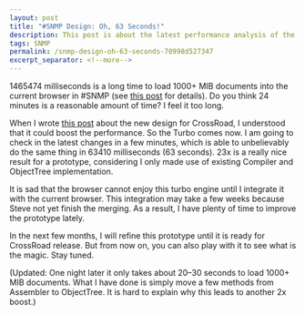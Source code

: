 ```yaml
---
layout: post
title: "#SNMP Design: Oh, 63 Seconds!"
description: This post is about the latest performance analysis of the MIB parser.
tags: SNMP
permalink: /snmp-design-oh-63-seconds-70998d527347
excerpt_separator: <!--more-->
---
```

1465474 milliseconds is a long time to load 1000+ MIB documents into the current browser in #SNMP (see [this post](/snmp-design-the-first-performance-analysis-fa3b7f884253) for details). Do you think 24 minutes is a reasonable amount of time? I feel it too long.
<!--more-->

When I wrote [this post](/snmp-design-compiler-design-proposal-for-crossroad-8d7c775f3ab8) about the new design for CrossRoad, I understood that it could boost the performance. So the Turbo comes now. I am going to check in the latest changes in a few minutes, which is able to unbelievably do the same thing in 63410 milliseconds (63 seconds). 23x is a really nice result for a prototype, considering I only made use of existing Compiler and ObjectTree implementation.

It is sad that the browser cannot enjoy this turbo engine until I integrate it with the current browser. This integration may take a few weeks because Steve not yet finish the merging. As a result, I have plenty of time to improve the prototype lately.


In the next few months, I will refine this prototype until it is ready for CrossRoad release. But from now on, you can also play with it to see what is the magic. Stay tuned.


(Updated: One night later it only takes about 20–30 seconds to load 1000+ MIB documents. What I have done is simply move a few methods from Assembler to ObjectTree. It is hard to explain why this leads to another 2x boost.)
